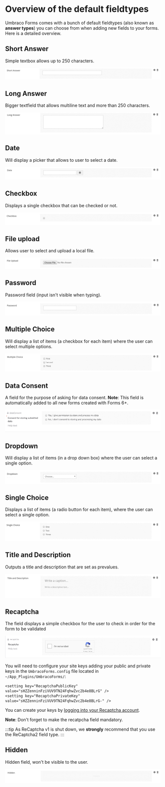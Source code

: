 # Overview of the default fieldtypes

Umbraco Forms comes with a bunch of default fieldtypes (also known as **answer types**) you can choose from when adding new fields to your forms. Here is a detailed overview.

## Short Answer
Simple textbox allows up to 250 characters.

![Textfield](images/shortanswer.png)

## Long Answer
Bigger textfield that allows multiline text and more than 250 characters.

![Textarea](images/longanswer.png)

## Date
Will display a picker that allows to user to select a date.

![Datepicker](images/date.png)

## Checkbox
Displays a single checkbox that can be checked or not.

![Checkbox](images/checkbox.png)

## File upload
Allows user to select and upload a local file.

![File upload](images/fileupload.png)

## Password
Password field (input isn't visible when typing).

![Password field](images/password.png)

## Multiple Choice
Will display a list of items (a checkbox for each item) where the user can select multiple options.

![Checkboxlist](images/multiplechoice.png)

## Data Consent

A field for the purpose of asking for data consent. **Note**: This field is automatically added to all new forms created with Forms 6+.

![Data Consent](images/dataconsent.png)

## Dropdown
Will display a list of items (in a drop down box) where the user can select a single option.

![Dropdownlist](images/dropdown.png)

## Single Choice
Displays a list of items (a radio button for each item), where the user can select a single option.

![singlechoice](images/singlechoice.png)

## Title and Description
Outputs a title and description that are set as prevalues.

![Radiobuttonlist](images/titleanddescription.png)

## Recaptcha
The field displays a simple checkbox for the user to check in order for the form to be validated

![Recaptcha2](images/recaptcha2.png)

You will need to configure your site keys adding your public and private keys in the `UmbracoForms.config` file located in `~/App_Plugins/UmbracoForms/`:

    <setting key="RecaptchaPublicKey" value="sHZZenninFziVUV9TN24FqhwZvc2b4e8BLrG" />
    <setting key="RecaptchaPrivateKey" value="sHZZenninFziVUV9TN24FqhwZvc2b4e8BLrG-" />
    
You can create your keys by [logging into your Recaptcha account](https://www.google.com/recaptcha/).

**Note**: Don't forget to make the recatpcha field mandatory.

:::tip
As ReCaptcha v1 is shut down, we **strongly** recommend that you use the ReCaptcha2 field type.
:::

## Hidden
Hidden field, won't be visible to the user.

![Hidden](images/hidden.png)

